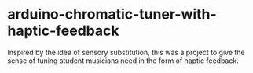 # arduino-chromatic-tuner-with-haptic-feedback
Inspired by the idea of sensory substitution, this was a project to give the sense of tuning student musicians need in the form of haptic feedback.
